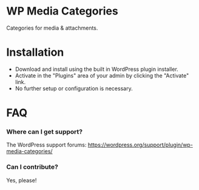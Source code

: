 # WP Media Categories

Categories for media & attachments.

# Installation

* Download and install using the built in WordPress plugin installer.
* Activate in the "Plugins" area of your admin by clicking the "Activate" link.
* No further setup or configuration is necessary.

# FAQ

### Where can I get support?

The WordPress support forums: https://wordpress.org/support/plugin/wp-media-categories/

### Can I contribute?

Yes, please!
